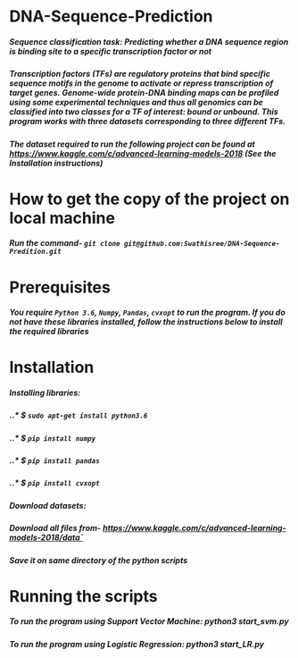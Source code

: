 # DNA-Sequence-Prediction
##### Sequence classification task: Predicting whether a DNA sequence region is binding site to a specific transcription factor or not
##### Transcription factors (TFs) are regulatory proteins that bind specific sequence motifs in the genome to activate or repress transcription of target genes. Genome-wide protein-DNA binding maps can be profiled using some experimental techniques and thus all genomics can be classified into two classes for a TF of interest: bound or unbound. This program works with three datasets corresponding to three different TFs. 
##### The dataset required to run the following project can be found at https://www.kaggle.com/c/advanced-learning-models-2018 (See the Installation instructions)
# How to get the copy of the project on local machine
##### Run the command- `git clone git@github.com:Swathisree/DNA-Sequence-Predition.git`
# Prerequisites
##### You require `Python 3.6`, `Numpy`, `Pandas`, `cvxopt` to run the program. If you do not have these libraries installed, follow the instructions below to install the required libraries
# Installation
##### Installing libraries:
##### ..* $ `sudo apt-get install python3.6`
##### ..* $ `pip install numpy`
##### ..* $ `pip install pandas`
##### ..* $ `pip install cvxopt`
##### Download datasets:
##### Download all files from- https://www.kaggle.com/c/advanced-learning-models-2018/data`
##### Save it on same directory of the python scripts 
# Running the scripts
##### To run the program using Support Vector Machine: python3 start_svm.py
##### To run the program using Logistic Regression: python3 start_LR.py
